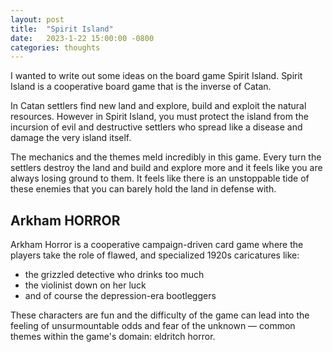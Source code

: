 ```yaml
---
layout: post
title:  "Spirit Island"
date:   2023-1-22 15:00:00 -0800
categories: thoughts
---
```


I wanted to write out some ideas on the board game Spirit Island. Spirit Island is a cooperative board game that is the inverse of Catan.

In Catan settlers find new land and explore, build and exploit the natural resources. However in Spirit Island, you must protect the island from the incursion of evil and destructive settlers who spread like a disease and damage the very island itself. 

The mechanics and the themes meld incredibly in this game. Every turn the settlers destroy the land and build and explore more and it feels like you are always losing ground to them. It feels like there is an unstoppable tide of these enemies that you can barely hold the land in defense with. 


## Arkham HORROR

Arkham Horror is a cooperative campaign-driven card game where the players take the role of flawed, and specialized 1920s caricatures like: 

- the grizzled detective who drinks too much
- the violinist down on her luck
- and of course the depression-era bootleggers

These characters are fun and the difficulty of the game can lead into the feeling of unsurmountable odds and fear of the unknown — common themes within the game's domain: eldritch horror. 